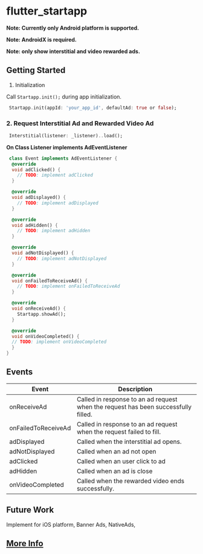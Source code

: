 # flutter_startapp

**Note: Currently only Android platform is supported.**

**Note: AndroidX is required.**

**Note: only show interstitial and video rewarded ads.**

## Getting Started

1. Initialization

Call `Startapp.init();` during app initialization.

```dart
 Startapp.init(appId: 'your_app_id', defaultAd: true or false);
```

### 2. Request Interstitial Ad and Rewarded Video Ad

```dart
 Interstitial(listener: _listener)..load();
```

**On Class Listener implements AdEventListener**

```dart
 class Event implements AdEventListener {
  @override
  void adClicked() {
    // TODO: implement adClicked
  }

  @override
  void adDisplayed() {
    // TODO: implement adDisplayed
  }

  @override
  void adHidden() {
    // TODO: implement adHidden
  }

  @override
  void adNotDisplayed() {
    // TODO: implement adNotDisplayed
  }

  @override
  void onFailedToReceiveAd() {
    // TODO: implement onFailedToReceiveAd
  }

  @override
  void onReceiveAd() {
    Startapp.showAd();
  }

  @override
  void onVideoCompleted() {
  // TODO: implement onVideoCompleted
  }
}
```

## Events

| Event              | Description                                                                        |
|--------------------|------------------------------------------------------------------------------------|
| onReceiveAd    | Called in response to an ad request when the request has been successfully filled. |
| onFailedToReceiveAd | Called in response to an ad request when the request failed to fill.               |
| adDisplayed           | Called when the interstitial ad opens.                                             |
| adNotDisplayed         | Called when an ad not open          |
| adClicked         | Called when an user click to ad            |
| adHidden         | Called when an ad is close        |
| onVideoCompleted           | Called when the rewarded video ends successfully.                                  |


## Future Work
Implement for iOS platform, Banner Ads, NativeAds,

## [More Info]("https://support.startapp.com/hc/en-us/articles/115007225767-Integrate-our-SDK")

